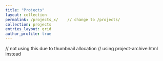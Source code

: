 ```yaml
---
title: "Projects"
layout: collection
permalink: /projects_x/    // change to /projects/  
collection: projects
entries_layout: grid
author_profile: true
---
```


// not using this due to thumbnail allocation
// using project-archive.html instead